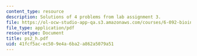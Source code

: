 ```yaml
---
content_type: resource
description: Solutions of 4 problems from lab assignment 3.
file: https://ol-ocw-studio-app-qa.s3.amazonaws.com/courses/6-092-bioinformatics-and-proteomics-january-iap-2005/41fcf5acec509e4a6ba2a862a5079a51_ps2_h.pdf
file_type: application/pdf
resourcetype: Document
title: ps2_h.pdf
uid: 41fcf5ac-ec50-9e4a-6ba2-a862a5079a51
---
```

